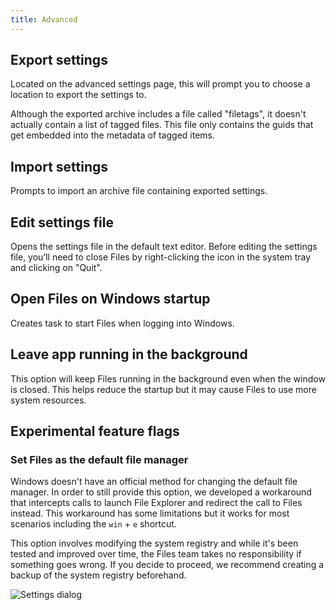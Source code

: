 ```yaml
---
title: Advanced
---
```


<script>
  import { InfoBar } from "fluent-svelte";
</script>

## Export settings

Located on the advanced settings page, this will prompt you to choose a location to export the settings to.

<InfoBar severity="information" closable={false}>
	Although the exported archive includes a file called "filetags", it doesn't actually contain a list of tagged files. This file only contains the guids that get embedded into the metadata of tagged items.
</InfoBar>

## Import settings

Prompts to import an archive file containing exported settings.

## Edit settings file

Opens the settings file in the default text editor. Before editing the settings file, you’ll need to close Files by right-clicking the icon in the system tray and clicking on "Quit".

## Open Files on Windows startup

Creates task to start Files when logging into Windows.

## Leave app running in the background

This option will keep Files running in the background even when the window is closed. This helps reduce the startup but it may cause Files to use more system resources.

## Experimental feature flags

### Set Files as the default file manager

Windows doesn't have an official method for changing the default file manager. In order to still provide this option, we developed a workaround that intercepts calls to launch File Explorer and redirect the call to Files instead. This workaround has some limitations but it works for most scenarios including the `win` + `e` shortcut.

<InfoBar severity="caution" closable={false}>
	This option involves modifying the system registry and while it's been tested and improved over time, the Files team takes no responsibility if something goes wrong. If you decide to proceed, we recommend creating a backup of the system registry beforehand.
</InfoBar>

<br/>

![Settings dialog](/docs-resources/Settings-Dialog-Advanced.png)
